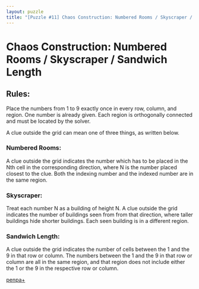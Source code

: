 ```yaml
---
layout: puzzle
title: "[Puzzle #11] Chaos Construction: Numbered Rooms / Skyscraper / Sandwich Length"
---
```


# Chaos Construction: Numbered Rooms / Skyscraper / Sandwich Length

## Rules:

Place the numbers from 1 to 9 exactly once in every row, column, and region. One number is already given. Each region is orthogonally connected and must be located by the solver.

A clue outside the grid can mean one of three things, as written below.

### Numbered Rooms:

A clue outside the grid indicates the number which has to be placed in the Nth cell in the corresponding direction, where N is the number placed closest to the clue. Both the indexing number and the indexed number are in the same region.

### Skyscraper:

Treat each number N as a building of height N. A clue outside the grid indicates the number of buildings seen from from that direction, where taller buildings hide shorter buildings. Each seen building is in a different region.

### Sandwich Length:

A clue outside the grid indicates the number of cells between the 1 and the 9 in that row or column. The numbers between the 1 and the 9 in that row or column are all in the same region, and that region does not include either the 1 or the 9 in the respective row or column. 

[penpa+](https://tinyurl.com/26lpx98f)
